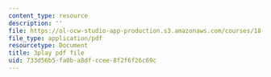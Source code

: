 ```yaml
---
content_type: resource
description: ''
file: https://ol-ocw-studio-app-production.s3.amazonaws.com/courses/18-217-graph-theory-and-additive-combinatorics-fall-2019/733d56b5fa0ba8dfccee8f2f6f26c69c_TgPcNnUrE24.pdf
file_type: application/pdf
resourcetype: Document
title: 3play pdf file
uid: 733d56b5-fa0b-a8df-ccee-8f2f6f26c69c
---
```

